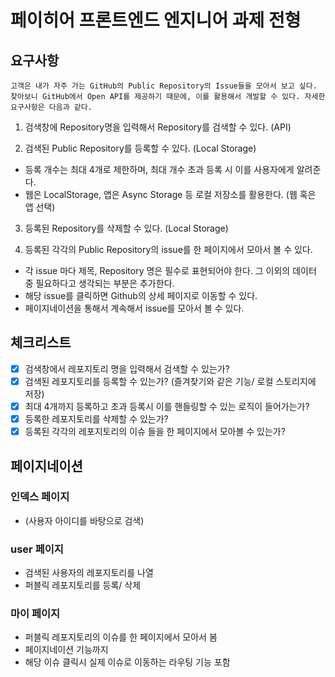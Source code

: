 # 페이히어 프론트엔드 엔지니어 과제 전형

## 요구사항

```
고객은 내가 자주 가는 GitHub의 Public Repository의 Issue들을 모아서 보고 싶다.
찾아보니 GitHub에서 Open API를 제공하기 때문에, 이를 활용해서 개발할 수 있다. 자세한 요구사항은 다음과 같다.
```

1. 검색창에 Repository명을 입력해서 Repository를 검색할 수 있다. (API)

2. 검색된 Public Repository를 등록할 수 있다. (Local Storage)

- 등록 개수는 최대 4개로 제한하며, 최대 개수 초과 등록 시 이를 사용자에게 알려준다.
- 웹은 LocalStorage, 앱은 Async Storage 등 로컬 저장소를 활용한다. (웹 혹은 앱 선택)

3. 등록된 Repository를 삭제할 수 있다. (Local Storage)

4. 등록된 각각의 Public Repository의 issue를 한 페이지에서 모아서 볼 수 있다.

- 각 issue 마다 제목, Repository 명은 필수로 표현되어야 한다. 그 이외의 데이터 중 필요하다고 생각되는 부분은 추가한다.
- 해당 issue를 클릭하면 Github의 상세 페이지로 이동할 수 있다.
- 페이지네이션을 통해서 계속해서 issue를 모아서 볼 수 있다.

## 체크리스트

- [x] 검색창에서 레포지토리 명을 입력해서 검색할 수 있는가?
- [x] 검색된 레포지토리를 등록할 수 있는가? (즐겨찾기와 같은 기능/ 로컬 스토리지에 저장)
- [x] 최대 4개까지 등록하고 초과 등록시 이를 핸들링할 수 있는 로직이 들어가는가?
- [x] 등록한 레포지토리를 삭제할 수 있는가?
- [x] 등록된 각각의 레포지토리의 이슈 들을 한 페이지에서 모아볼 수 있는가?

## 페이지네이션

### 인덱스 페이지

- (사용자 아이디를 바탕으로 검색)

### user 페이지

- 검색된 사용자의 레포지토리를 나열
- 퍼블릭 레포지토리를 등록/ 삭제

### 마이 페이지

- 퍼블릭 레포지토리의 이슈를 한 페이지에서 모아서 봄
- 페이지네이션 기능까지
- 해당 이슈 클릭시 실제 이슈로 이동하는 라우팅 기능 포함
